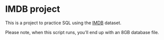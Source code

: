 # IMDB project

This is a project to practice SQL using the [IMDB](https://datasets.imdbws.com/)
dataset. 

Please note, when this script runs, you'll end up with an 8GB database file. 

